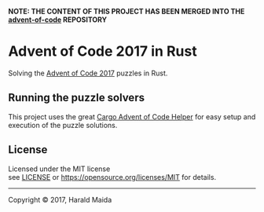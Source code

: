 __NOTE: THE CONTENT OF THIS PROJECT HAS BEEN MERGED INTO THE [advent-of-code](https://github.com/haraldmaida/advent-of-code) REPOSITORY__

# Advent of Code 2017 in Rust

Solving the [Advent of Code 2017] puzzles in Rust.

## Running the puzzle solvers

This project uses the great [Cargo Advent of Code Helper] for easy setup and execution of the puzzle
solutions.

## License

Licensed under the MIT license<br/>
see [LICENSE] or https://opensource.org/licenses/MIT for details.

---
[LICENSE]: LICENSE

[Advent of Code 2017]: http://adventofcode.com/2017
[Cargo Advent of Code Helper]: https://github.com/gobanos/cargo-aoc

Copyright &copy; 2017, Harald Maida
